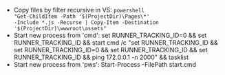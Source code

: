 - Copy files by filter recursive in VS:
<code>powershell "Get-ChildItem -Path '$(ProjectDir)\Pages\*' -Include *.js -Recurse | Copy-Item -Destination '$(ProjectDir)\wwwroot\assets\"</code>
- Start new process from 'cmd': set RUNNER_TRACKING_ID=0 && set RUNNER_TRACKING_ID && start cmd /c "set RUNNER_TRACKING_ID && set RUNNER_TRACKING_ID=0 && set RUNNER_TRACKING_ID && set RUNNER_TRACKING_ID && ping 172.0.0.1 -n 2000" && tasklist
- Start new process from 'pws': Start-Process -FilePath start.cmd
